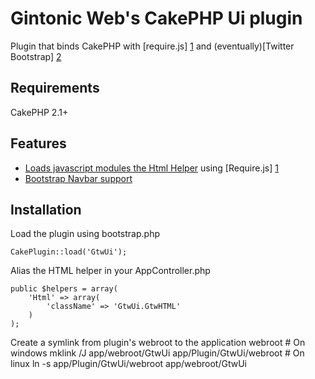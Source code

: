 Gintonic Web's CakePHP Ui plugin
======================

Plugin that binds CakePHP with [require.js] [1] and (eventually)[Twitter Bootstrap] [2]

Requirements
------------
CakePHP 2.1+

Features
--------
* [Loads javascript modules the Html Helper](https://github.com/Phillaf/GtwUi/wiki/Javascript-includes-using-require.js) using [Require.js] [1] 
* [Bootstrap Navbar support](https://github.com/Phillaf/GtwUi/wiki/Bootstrap-Navbars)

Installation
-------------

Load the plugin using bootstrap.php

    CakePlugin::load('GtwUi'); 
    
Alias the HTML helper in your AppController.php

    public $helpers = array(
        'Html' => array(
            'className' => 'GtwUi.GtwHTML'
        )
    );
    
Create a symlink from plugin's webroot to the application webroot
    # On windows
    mklink /J app/webroot/GtwUi app/Plugin/GtwUi/webroot
    # On linux
    ln -s app/Plugin/GtwUi/webroot app/webroot/GtwUi
   
  [1]: http://requirejs.org/            "Requirejs"
  [2]: twitter.github.io/bootstrap/     "Twitter Bootstrap"